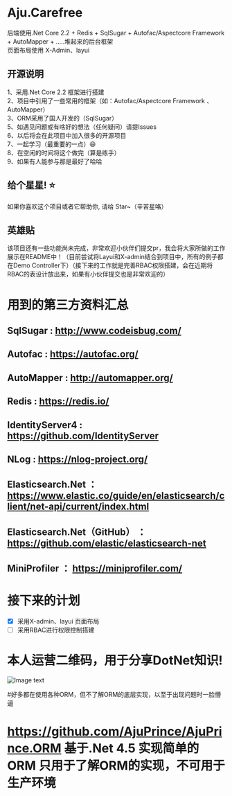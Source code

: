 # Aju.Carefree
后端使用.Net Core 2.2 + Redis + SqlSugar + Autofac/Aspectcore Framework + AutoMapper + .....堆起来的后台框架<br/>
页面布局使用 X-Admin、layui

## 开源说明
 1、采用.Net Core 2.2 框架进行搭建 <br/>
 2、项目中引用了一些常用的框架（如：Autofac/Aspectcore Framework 、AutoMapper）<br/>
 3、ORM采用了国人开发的（SqlSugar） <br/>
 5、如遇见问题或有啥好的想法（任何疑问）请提Issues <br/>
 6、以后将会在此项目中加入很多的开源项目 <br/>
 7、一起学习（最重要的一点）😄<br/>
 8、在空闲的时间将这个做完（算是练手）<br/>
 9、如果有人能参与那是最好了哈哈

## 给个星星! ⭐️
如果你喜欢这个项目或者它帮助你, 请给 Star~（辛苦星咯）

## 英雄贴
该项目还有一些功能尚未完成，非常欢迎小伙伴们提交pr，我会将大家所做的工作展示在README中！（目前尝试将Layui和X-admin结合到项目中，所有的例子都在Demo Controller下）（接下来的工作就是完善RBAC权限搭建，会在近期将RBAC的表设计放出来，如果有小伙伴提交也是非常欢迎的）


# 用到的第三方资料汇总
##  SqlSugar        : http://www.codeisbug.com/
##  Autofac         : https://autofac.org/
##  AutoMapper      : http://automapper.org/
##  Redis           : https://redis.io/
##  IdentityServer4 : https://github.com/IdentityServer
##  NLog            : https://nlog-project.org/
##  Elasticsearch.Net  ：https://www.elastic.co/guide/en/elasticsearch/client/net-api/current/index.html
##  Elasticsearch.Net（GitHub） ：https://github.com/elastic/elasticsearch-net
##  MiniProfiler   ： https://miniprofiler.com/

# 接下来的计划
- [x] 采用X-admin、layui 页面布局
- [ ] 采用RBAC进行权限控制搭建

# 本人运营二维码，用于分享DotNet知识!
![Image text](https://img2018.cnblogs.com/blog/562098/201905/562098-20190509204404888-1196452045.png)


#好多都在使用各种ORM，但不了解ORM的底层实现，以至于出现问题时一脸懵逼
# https://github.com/AjuPrince/AjuPrince.ORM  基于.Net 4.5 实现简单的ORM 只用于了解ORM的实现，不可用于生产环境
